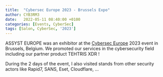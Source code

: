 ```yaml
---
title:  "Cybersec Europe 2023 - Brussels Expo"
author: CYB3RM3
date:   2022-05-11 08:40:00 +0100
categories: [Events, CyberSec]
tags: [Salon, CyberSec, '2023']
---
```

ASSYST EUROPE was an exhibitor at the <a href="https://www.cyberseceurope.com/" target="_blank">Cybersec Europe</a> 2023 event in Brussels, Belgium.
We promoted our services in the cybersecurity field including our partner product TEHTRIS XDR !

During the 2 days of the event, I also visited stands from other security actors like Rapid7, SANS, Eset, Cloudflare, ...